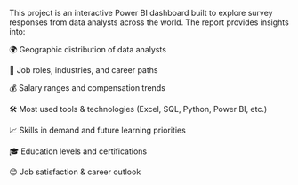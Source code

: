 This project is an interactive Power BI dashboard built to explore survey responses from data analysts across the world. The report provides insights into:

🌍 Geographic distribution of data analysts

💼 Job roles, industries, and career paths

💰 Salary ranges and compensation trends

🛠️ Most used tools & technologies (Excel, SQL, Python, Power BI, etc.)

📈 Skills in demand and future learning priorities

🎓 Education levels and certifications

😊 Job satisfaction & career outlook
